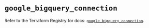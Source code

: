 # `google_bigquery_connection`

Refer to the Terraform Registry for docs: [`google_bigquery_connection`](https://registry.terraform.io/providers/hashicorp/google-beta/5.30.0/docs/resources/google_bigquery_connection).
